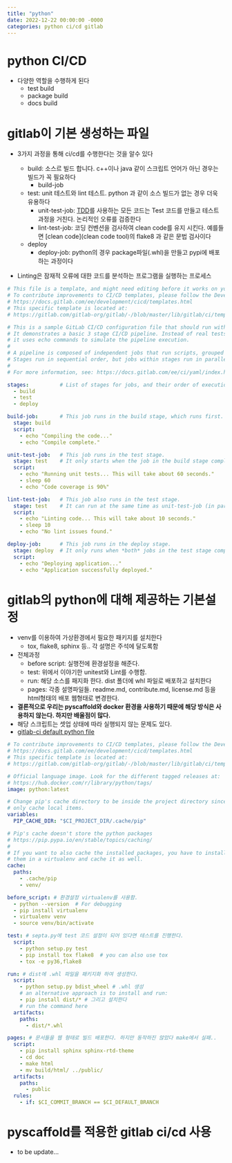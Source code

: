 ```yaml
---
title: "python"
date: 2022-12-22 00:00:00 -0000
categories: python ci/cd gitlab
---
```


# python CI/CD
- 다양한 역할을 수행하게 된다
  - test build
  - package build
  - docs build

# gitlab이 기본 생성하는 파일
- 3가지 과정을 통해 ci/cd를 수행한다는 것을 알수 있다
  - build: 소스르 빌드 합니다. c++이나 java 같이 스크립트 언어가 아닌 경우는 빌드가 꼭 필요하다
    - build-job
  - test: unit 테스트와 lint 테스트. python 과 같이 소스 빌드가 없는 경우 더욱 유용하다
    - unit-test-job: [TDD](https://en.wikipedia.org/wiki/Test-driven_development)를 사용하는 모든 코드는 Test 코드를 만들고 테스트 과정을 거친다. 논리적인 오류를 검증한다
    - lint-test-job: 코딩 컨벤션을 검사하여 clean code를 유지 시킨다. 예를들면 [clean code](clean code tool)의 flake8 과 같은 문법 검사이다
  - deploy
    - deploy-job: python의 경우 package파일(.whl)을 만들고 pypi에 배포하는 과정이다

- Linting은 잠재적 오류에 대한 코드를 분석하는 프로그램을 실행하는 프로세스

```yaml
# This file is a template, and might need editing before it works on your project.
# To contribute improvements to CI/CD templates, please follow the Development guide at:
# https://docs.gitlab.com/ee/development/cicd/templates.html
# This specific template is located at:
# https://gitlab.com/gitlab-org/gitlab/-/blob/master/lib/gitlab/ci/templates/Getting-Started.gitlab-ci.yml

# This is a sample GitLab CI/CD configuration file that should run without any modifications.
# It demonstrates a basic 3 stage CI/CD pipeline. Instead of real tests or scripts,
# it uses echo commands to simulate the pipeline execution.
#
# A pipeline is composed of independent jobs that run scripts, grouped into stages.
# Stages run in sequential order, but jobs within stages run in parallel.
#
# For more information, see: https://docs.gitlab.com/ee/ci/yaml/index.html#stages

stages:          # List of stages for jobs, and their order of execution
  - build
  - test
  - deploy

build-job:       # This job runs in the build stage, which runs first.
  stage: build
  script:
    - echo "Compiling the code..."
    - echo "Compile complete."

unit-test-job:   # This job runs in the test stage.
  stage: test    # It only starts when the job in the build stage completes successfully.
  script:
    - echo "Running unit tests... This will take about 60 seconds."
    - sleep 60
    - echo "Code coverage is 90%"

lint-test-job:   # This job also runs in the test stage.
  stage: test    # It can run at the same time as unit-test-job (in parallel).
  script:
    - echo "Linting code... This will take about 10 seconds."
    - sleep 10
    - echo "No lint issues found."

deploy-job:      # This job runs in the deploy stage.
  stage: deploy  # It only runs when *both* jobs in the test stage complete successfully.
  script:
    - echo "Deploying application..."
    - echo "Application successfully deployed."
```

# gitlab의 python에 대해 제공하는 기본설정
- venv를 이용하여 가상환경에서 필요한 패키지를 설치한다
  - tox, flake8, sphinx 등.. 각 설명은 주석에 달도록함
- 전체과정
  - before script: 실행전에 환경설정을 해준다.
  - test: 위에서 이야기한 unitest와 Lint를 수행함.
  - run: 해당 소스를 패지화 한다. dist 폴더에 whl 파일로 배포하고 설치한다
  - pages: 각종 설명파일들. readme.md, contribute.md, license.md 등을 html형태의 배포 웹형태로 변경한다.
- **결론적으로 우리는 pyscaffold와 docker 환경을 사용하기 때문에 해당 방식은 사용하지 않는다. 하지만 배울점이 많다.**
- 해당 스크립트는 셋업 상태에 따라 실행되지 않는 문제도 있다.
- [gitlab-ci default python file](https://gitlab.com/gitlab-org/gitlab/-/blob/master/lib/gitlab/ci/templates/Python.gitlab-ci.yml)

```yaml
# To contribute improvements to CI/CD templates, please follow the Development guide at:
# https://docs.gitlab.com/ee/development/cicd/templates.html
# This specific template is located at:
# https://gitlab.com/gitlab-org/gitlab/-/blob/master/lib/gitlab/ci/templates/Python.gitlab-ci.yml

# Official language image. Look for the different tagged releases at:
# https://hub.docker.com/r/library/python/tags/
image: python:latest

# Change pip's cache directory to be inside the project directory since we can
# only cache local items.
variables:
  PIP_CACHE_DIR: "$CI_PROJECT_DIR/.cache/pip"

# Pip's cache doesn't store the python packages
# https://pip.pypa.io/en/stable/topics/caching/
#
# If you want to also cache the installed packages, you have to install
# them in a virtualenv and cache it as well.
cache:
  paths:
    - .cache/pip
    - venv/

before_script: # 환경설정 virtualenv를 사용함.
  - python --version  # For debugging
  - pip install virtualenv
  - virtualenv venv
  - source venv/bin/activate

test: # septa.py에 test 코드 설정이 되어 있다면 테스트를 진행한다.
  script:
    - python setup.py test
    - pip install tox flake8  # you can also use tox
    - tox -e py36,flake8

run: # dist에 .whl 파일을 패키지화 하여 생성한다.
  script:
    - python setup.py bdist_wheel # .whl 생성
    # an alternative approach is to install and run:
    - pip install dist/* # 그리고 설치한다
    # run the command here
  artifacts:
    paths:
      - dist/*.whl

pages: # 문서들을 웹 형태로 빌드 배포한다. 하지만 동작하진 않았다 make에서 실패..
  script:
    - pip install sphinx sphinx-rtd-theme
    - cd doc
    - make html
    - mv build/html/ ../public/
  artifacts:
    paths:
      - public
  rules:
    - if: $CI_COMMIT_BRANCH == $CI_DEFAULT_BRANCH
```

# pyscaffold를 적용한 gitlab ci/cd 사용
- to be update...
